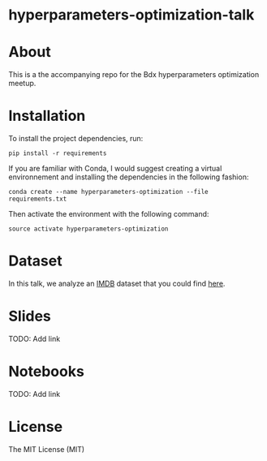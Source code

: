 # hyperparameters-optimization-talk


# About

This is a the accompanying repo for the Bdx hyperparameters optimization meetup.



# Installation

To install the project dependencies, run:

`pip install -r requirements`

If you are familiar with Conda, I would suggest creating a virtual environnement
and installing the dependencies in the following fashion:

`conda create --name hyperparameters-optimization --file requirements.txt`

Then activate the environment with the following command:

`source activate hyperparameters-optimization`


# Dataset

In this talk, we analyze an [IMDB](http://www.imdb.com/) dataset that you could find [here](https://www.kaggle.com/deepmatrix/imdb-5000-movie-dataset).

# Slides

TODO: Add link

# Notebooks

TODO: Add link


# License

The MIT License (MIT)
